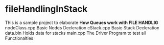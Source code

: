 # fileHandlingInStack
This is a sample project to elaborate **How Queues work with FILE HANDLIG**
nodeClass.cpp   Basic Nodes Decleration
cStack.cpp      Basic Stack Decleration
data.bin        Holds data for stacks
main.cpp        The Driver Program to test all Functionalties
